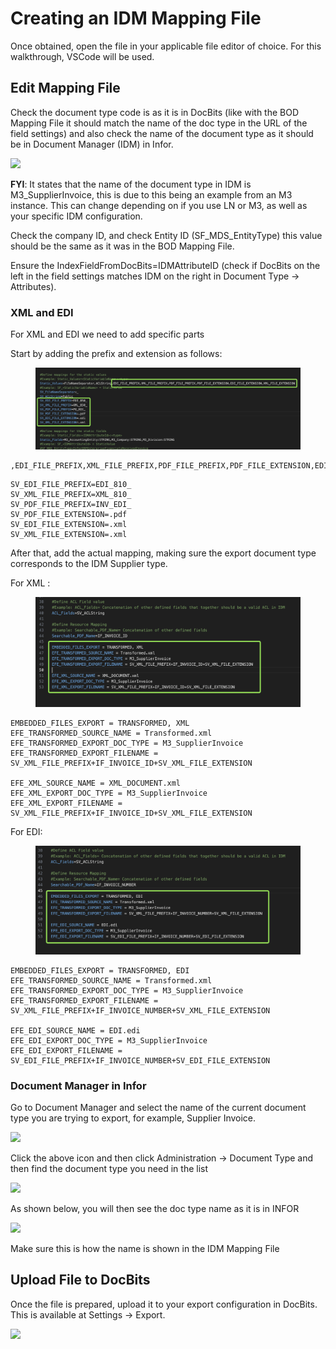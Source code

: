 # Creating an IDM Mapping File

Once obtained, open the file in your applicable file editor of choice. For this walkthrough, VSCode will be used.

## Edit Mapping File

Check the document type code is as it is in DocBits (like with the BOD Mapping File it should match the name of the doc type in the URL of the field settings) and also check the name of the document type as it should be in Document Manager (IDM) in Infor.

![](https://lh7-us.googleusercontent.com/WHO0vg2W36yVFBq0ay0wBMFVzMfT6pNvHklt0o8N4tqUpM03jXJm2fykuYjyZh0z4wFTO4Eaeh39-D03re3a9utegrdVdsjHBfucmALA3B7YBWd92-9bcYr543G4MWftv0RosvTgFP3J6NNmLZAz5Dc)

**FYI**: It states that the name of the document type in IDM is M3\_SupplierInvoice, this is due to this being an example from an M3 instance. This can change depending on if you use LN or M3, as well as your specific IDM configuration.

Check the company ID, and check Entity ID (SF\_MDS\_EntityType) this value should be the same as it was in the BOD Mapping File.

Ensure the IndexFieldFromDocBits=IDMAttributeID (check if DocBits on the left in the field settings matches IDM on the right in Document Type → Attributes).



### XML and EDI&#x20;

For XML and EDI we need to add specific parts&#x20;

Start by adding the prefix and extension as follows:

<figure><img src="../../../../.gitbook/assets/image (371).png" alt=""><figcaption></figcaption></figure>

```properties
,EDI_FILE_PREFIX,XML_FILE_PREFIX,PDF_FILE_PREFIX,PDF_FILE_EXTENSION,EDI_FILE_EXTENSION,XML_FILE_EXTENSION
```

```properties
SV_EDI_FILE_PREFIX=EDI_810_
SV_XML_FILE_PREFIX=XML_810_
SV_PDF_FILE_PREFIX=INV_EDI_
SV_PDF_FILE_EXTENSION=.pdf
SV_EDI_FILE_EXTENSION=.xml
SV_XML_FILE_EXTENSION=.xml
```



After that, add the actual mapping, making sure the export document type corresponds to the IDM Supplier type.

For XML :

<figure><img src="../../../../.gitbook/assets/image (373).png" alt=""><figcaption></figcaption></figure>

```properties
EMBEDDED_FILES_EXPORT = TRANSFORMED, XML
EFE_TRANSFORMED_SOURCE_NAME = Transformed.xml
EFE_TRANSFORMED_EXPORT_DOC_TYPE = M3_SupplierInvoice
EFE_TRANSFORMED_EXPORT_FILENAME = SV_XML_FILE_PREFIX+IF_INVOICE_ID+SV_XML_FILE_EXTENSION

EFE_XML_SOURCE_NAME = XML_DOCUMENT.xml
EFE_XML_EXPORT_DOC_TYPE = M3_SupplierInvoice
EFE_XML_EXPORT_FILENAME = SV_XML_FILE_PREFIX+IF_INVOICE_ID+SV_XML_FILE_EXTENSION
```

For EDI:

<figure><img src="../../../../.gitbook/assets/image (374).png" alt=""><figcaption></figcaption></figure>

```properties
EMBEDDED_FILES_EXPORT = TRANSFORMED, EDI
EFE_TRANSFORMED_SOURCE_NAME = Transformed.xml
EFE_TRANSFORMED_EXPORT_DOC_TYPE = M3_SupplierInvoice
EFE_TRANSFORMED_EXPORT_FILENAME = SV_XML_FILE_PREFIX+IF_INVOICE_NUMBER+SV_XML_FILE_EXTENSION

EFE_EDI_SOURCE_NAME = EDI.edi
EFE_EDI_EXPORT_DOC_TYPE = M3_SupplierInvoice
EFE_EDI_EXPORT_FILENAME = SV_EDI_FILE_PREFIX+IF_INVOICE_NUMBER+SV_EDI_FILE_EXTENSION
```

### Document Manager in Infor

Go to Document Manager and select the name of the current document type you are trying to export, for example, Supplier Invoice.

![](https://lh7-us.googleusercontent.com/EV3uw3R1L6_RRANB7FRLwtUFMbv_KGtL4x6kAk6lEYhwI90UeG2uWqFD2Azpxv-SRFl9zfvdratOZbXxp2D1-SryLo3Boj2x9Xc4PQXJ6vUhX5c9pvhv4XHuCk-qMK51DZ885vRUJ5dwES7k84uhoyk)

Click the above icon and then click Administration → Document Type and then find the document type you need in the list

![](https://lh7-us.googleusercontent.com/ldsuINS9SCUQm3E57s8j_95gzBGwHQFavcf6d3myg6tuVxRoQHtq8R-6we5OEJ63swDxwPc9w7hbySWqWdfaMsGdQpn99m6EchPY5f5DzXEj-8mjocwPNtdJVNP34CuPvw0JIImDgFX1Q05M8-ogZo8)

As shown below, you will then see the doc type name as it is in INFOR

![](https://lh7-us.googleusercontent.com/KSreWGS7TqdMP64BqtufM24xk0RDnNDHUZapnPsSuRj_umPJ3icll89KI2RYpbtet2F6ccL8QfYbl27-2j1nQPwQ0z-Nq873c4Tv72ee9AJhKMxynIUxmJKKsQQCupW_dpRfw_5BXm0WvAnw4HOALmw)

Make sure this is how the name is shown in the IDM Mapping File

## Upload File to DocBits

Once the file is prepared, upload it to your export configuration in DocBits. This is available at Settings → Export.

![](https://lh7-us.googleusercontent.com/rUHhvImiWamK6JxnWSPL4JEioAJq3AmvdsubJDo-DoDV9F_i5mZ42YDnjqZUYKYSJu1Cetc_4fLwlvvmoZXYIzmBf3hoyW6RjfP9HQ8FkNDhW1IbLHvNTCHWFRaeCECdZ97u79-Eu37TvzqnqGPEayM)
